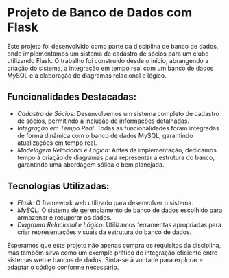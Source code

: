 # Projeto de Banco de Dados com Flask

Este projeto foi desenvolvido como parte da disciplina de banco de dados, onde implementamos um sistema de cadastro de sócios para um clube utilizando Flask. O trabalho foi construído desde o início, abrangendo a criação do sistema, a integração em tempo real com um banco de dados MySQL e a elaboração de diagramas relacional e lógico.

## Funcionalidades Destacadas:
- *Cadastro de Sócios:* Desenvolvemos um sistema completo de cadastro de sócios, permitindo a inclusão de informações detalhadas.
- *Integração em Tempo Real:* Todas as funcionalidades foram integradas de forma dinâmica com o banco de dados MySQL, garantindo atualizações em tempo real.
- *Modelagem Relacional e Lógica:* Antes da implementação, dedicamos tempo à criação de diagramas para representar a estrutura do banco, garantindo uma abordagem sólida e bem planejada.

## Tecnologias Utilizadas:
- *Flask:* O framework web utilizado para desenvolver o sistema.
- *MySQL:* O sistema de gerenciamento de banco de dados escolhido para armazenar e recuperar os dados.
- *Diagrama Relacional e Lógico:* Utilizamos ferramentas apropriadas para criar representações visuais da estrutura do banco de dados.

Esperamos que este projeto não apenas cumpra os requisitos da disciplina, mas também sirva como um exemplo prático de integração eficiente entre sistemas web e bancos de dados. Sinta-se à vontade para explorar e adaptar o código conforme necessário.
